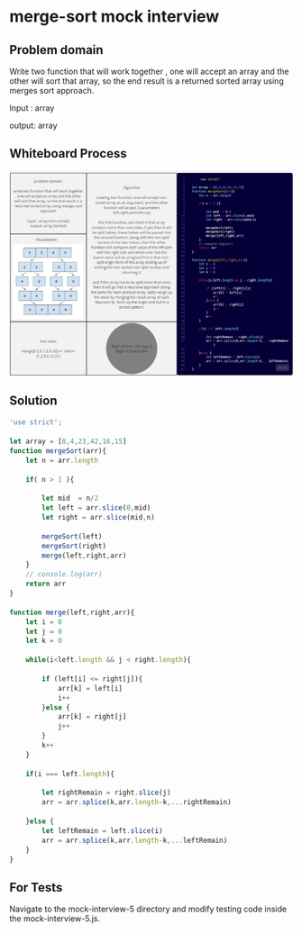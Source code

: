 # merge-sort mock interview

## Problem domain

Write two function that will work together , one will accept an array and the other will sort that array, so the end result is a returned sorted array using merges sort approach.

Input : array

output: array

## Whiteboard Process

![Linked list white board](./assets/Mock%20Intv%205.jpg)

## Solution

``` javascript
'use strict';

let array = [8,4,23,42,16,15]
function mergeSort(arr){
    let n = arr.length

    if( n > 1 ){

        let mid  = n/2
        let left = arr.slice(0,mid)
        let right = arr.slice(mid,n)

        mergeSort(left)
        mergeSort(right)
        merge(left,right,arr)
    }
    // console.log(arr)
    return arr
}

function merge(left,right,arr){
    let i = 0
    let j = 0
    let k = 0

    while(i<left.length && j < right.length){

        if (left[i] <= right[j]){
            arr[k] = left[i]
            i++
        }else {
            arr[k] = right[j]
            j++
        }
        k++
    }

    if(i === left.length){

        let rightRemain = right.slice(j)
        arr = arr.splice(k,arr.length-k,...rightRemain)

    }else {
        let leftRemain = left.slice(i)
        arr = arr.splice(k,arr.length-k,...leftRemain)
    }
}

```

## For Tests

Navigate to the mock-interview-5 directory and modify testing code inside the mock-interview-5.js.
